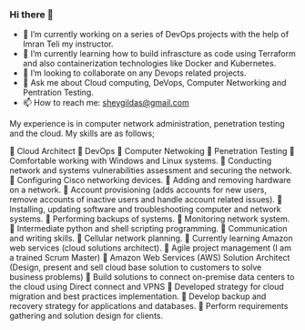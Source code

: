 ### Hi there 👋


- 🔭 I’m currently working on a series of DevOps projects with the help of Imran Teli my instructor.
- 🌱 I’m currently learning how to build infrascture as code using Terraform and also containerization technologies like Docker and Kubernetes.
- 👯 I’m looking to collaborate on any Devops related projects.
- 💬 Ask me about Cloud computing, DeVops, Computer Networking and Pentration Testing.
- 📫 How to reach me: sheygildas@gmail.com


My experience is in computer network administration, penetration testing and the cloud. My skills are as follows;

 Cloud Architect 
 DevOps
 Computer Netwoking 
 Penetration Testing
 Comfortable working with Windows and Linux systems.
 Conducting network and systems vulnerabilities assessment and securing the network. 
 Configuring Cisco networking devices.
 Adding and removing hardware on a network.
 Account provisioning (adds accounts for new users, remove accounts of inactive
 users and handle account related issues).
 Installing, updating software and troubleshooting computer and network systems.
 Performing backups of systems.
 Monitoring network system.
 Intermediate python and shell scripting programming.
 Communication and writing skills.
 Cellular network planning.
 Currently learning Amazon web services (cloud solutions architect).
 Agile project management (I am a trained Scrum Master) 
 Amazon Web Services (AWS) Solution Architect (Design, present and sell cloud base solution to 
 customers to solve business problems)
 Build solutions to connect on-premise data centers to the cloud using Direct connect and VPNS 
 Developed strategy for cloud migration and best practices implementation.
 Develop backup and recovery strategy for applications and databases.
 Perform requirements gathering and solution design for clients. 
<!--
**sheygildas/sheygildas** is a ✨ _special_ ✨ repository because its `README.md` (this file) appears on your GitHub profile.

Here are some ideas to get you started:

- 🔭 I’m currently working on a series of DevOps projects with the help of Imran Teli my instructor.
- 🌱 I’m currently learning how to build infrascture as code using Terraform and also containerization technologies like Docker and Kubernetes.
- 👯 I’m looking to collaborate on any Devops related projects.
- 💬 Ask me about Cloud computing, DeVops, Computer Networking and Pentration Testing.
- 📫 How to reach me: sheygildas@gmail.com
-->
